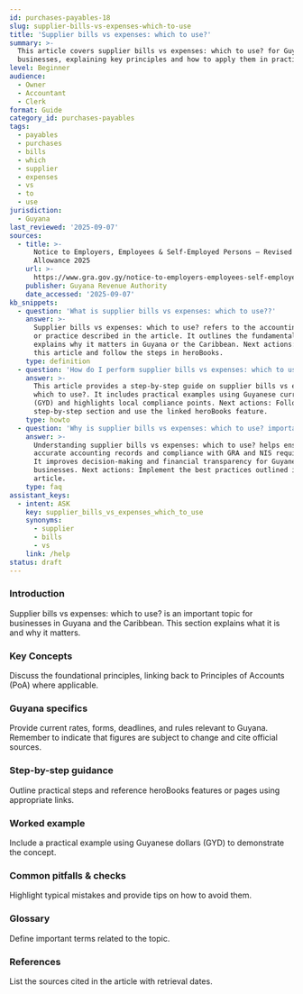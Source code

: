 ```yaml
---
id: purchases-payables-18
slug: supplier-bills-vs-expenses-which-to-use
title: 'Supplier bills vs expenses: which to use?'
summary: >-
  This article covers supplier bills vs expenses: which to use? for Guyanese
  businesses, explaining key principles and how to apply them in practice.
level: Beginner
audience:
  - Owner
  - Accountant
  - Clerk
format: Guide
category_id: purchases-payables
tags:
  - payables
  - purchases
  - bills
  - which
  - supplier
  - expenses
  - vs
  - to
  - use
jurisdiction:
  - Guyana
last_reviewed: '2025-09-07'
sources:
  - title: >-
      Notice to Employers, Employees & Self-Employed Persons – Revised Personal
      Allowance 2025
    url: >-
      https://www.gra.gov.gy/notice-to-employers-employees-self-employed-persons-revised-personal-allowance-and-deductions-for-income-tax-2025-copy/
    publisher: Guyana Revenue Authority
    date_accessed: '2025-09-07'
kb_snippets:
  - question: 'What is supplier bills vs expenses: which to use??'
    answer: >-
      Supplier bills vs expenses: which to use? refers to the accounting concept
      or practice described in the article. It outlines the fundamentals and
      explains why it matters in Guyana or the Caribbean. Next actions: Read
      this article and follow the steps in heroBooks.
    type: definition
  - question: 'How do I perform supplier bills vs expenses: which to use? in heroBooks?'
    answer: >-
      This article provides a step-by-step guide on supplier bills vs expenses:
      which to use?. It includes practical examples using Guyanese currency
      (GYD) and highlights local compliance points. Next actions: Follow the
      step-by-step section and use the linked heroBooks feature.
    type: howto
  - question: 'Why is supplier bills vs expenses: which to use? important?'
    answer: >-
      Understanding supplier bills vs expenses: which to use? helps ensure
      accurate accounting records and compliance with GRA and NIS requirements.
      It improves decision-making and financial transparency for Guyanese
      businesses. Next actions: Implement the best practices outlined in the
      article.
    type: faq
assistant_keys:
  - intent: ASK
    key: supplier_bills_vs_expenses_which_to_use
    synonyms:
      - supplier
      - bills
      - vs
    link: /help
status: draft
---
```


### Introduction
Supplier bills vs expenses: which to use? is an important topic for businesses in Guyana and the Caribbean. This section explains what it is and why it matters.

### Key Concepts
Discuss the foundational principles, linking back to Principles of Accounts (PoA) where applicable.

### Guyana specifics
Provide current rates, forms, deadlines, and rules relevant to Guyana. Remember to indicate that figures are subject to change and cite official sources.

### Step-by-step guidance
Outline practical steps and reference heroBooks features or pages using appropriate links.

### Worked example
Include a practical example using Guyanese dollars (GYD) to demonstrate the concept.

### Common pitfalls & checks
Highlight typical mistakes and provide tips on how to avoid them.

### Glossary
Define important terms related to the topic.

### References
List the sources cited in the article with retrieval dates.
